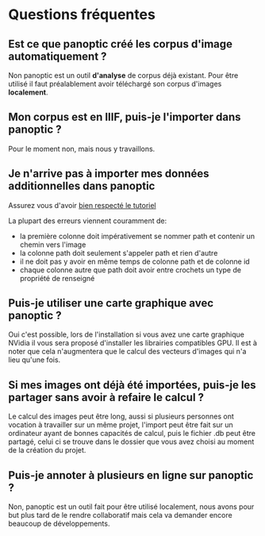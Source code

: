 # Questions fréquentes

## Est ce que panoptic créé les corpus d'image automatiquement ? 

Non panoptic est un outil **d'analyse** de corpus déjà existant. Pour être utilisé il faut préalablement avoir téléchargé son corpus d'images **localement**. 

## Mon corpus est en IIIF, puis-je l'importer dans panoptic ? 

Pour le moment non, mais nous y travaillons.

## Je n'arrive pas à importer mes données additionnelles dans panoptic

Assurez vous d'avoir [bien respecté le tutoriel](/start/propsimport)

La plupart des erreurs viennent couramment de:

- la première colonne doit impérativement se nommer path et contenir un chemin vers l'image
- la colonne path doit seulement s'appeler path et rien d'autre
- il ne doit pas y avoir en même temps de colonne path et de colonne id
- chaque colonne autre que path doit avoir entre crochets un type de propriété de renseigné

## Puis-je utiliser une carte graphique avec panoptic ? 

Oui c'est possible, lors de l'installation si vous avez une carte graphique NVidia il vous sera proposé d'installer les librairies compatibles GPU. 
Il est à noter que cela n'augmentera que le calcul des vecteurs d'images qui n'a lieu qu'une fois. 

## Si mes images ont déjà été importées, puis-je les partager sans avoir à refaire le calcul ? 

Le calcul des images peut être long, aussi si plusieurs personnes ont vocation à travailler sur un même projet, l'import peut être fait sur un ordinateur ayant de bonnes capacités de calcul, puis le fichier .db peut être partagé, celui ci se trouve dans le dossier que vous avez choisi au moment de la création du projet. 

## Puis-je annoter à plusieurs en ligne sur panoptic ? 

Non, panoptic est un outil fait pour être utilisé localement, nous avons pour but plus tard de le rendre collaboratif mais cela va demander encore beaucoup de développements. 

